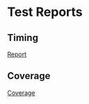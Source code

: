 # Test Reports

## Timing

[Report](https://VanekPetr.github.io/portfoliomodels/tests/html-report/report.html)

## Coverage

[Coverage](https://VanekPetr.github.io/portfoliomodels/tests/html-coverage/index.html)

